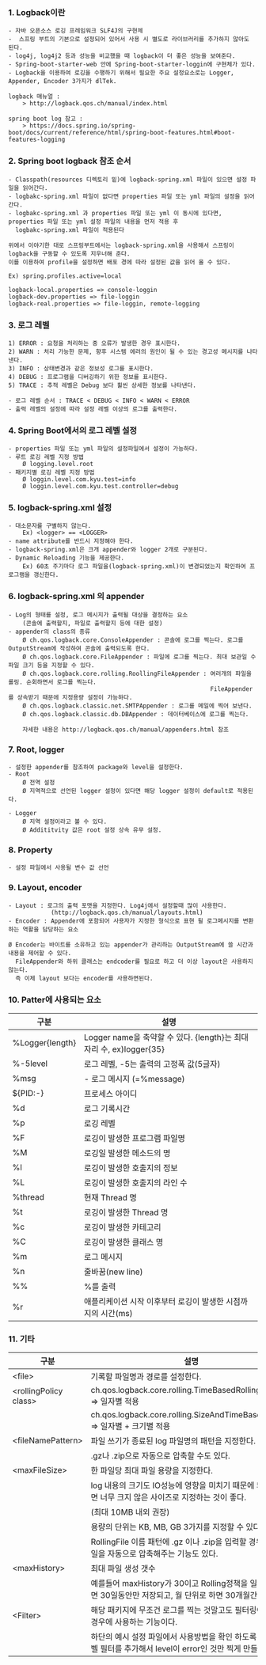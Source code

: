 ### 1. Logback이란	
    - 자바 오픈소스 로깅 프레임워크 SLF4J의 구현체
	-  스프링 부트의 기본으로 설정되어 있어서 사용 시 별도로 라이브러리를 추가하지 않아도 된다.
	- log4j, log4j2 등과 성능을 비교했을 때 logback이 더 좋은 성능을 보여준다.
	- Spring-boot-starter-web 안에 Spring-boot-starter-loggin에 구현체가 있다.
	- Logback을 이용하여 로깅을 수행하기 위해서 필요한 주요 설정요소로는 Logger, Appender, Encoder 3가지가 dlTek.
		
    logback 매뉴얼 : 
        > http://logback.qos.ch/manual/index.html
        
    spring boot log 참고 :  
        > https://docs.spring.io/spring-boot/docs/current/reference/html/spring-boot-features.html#boot-features-logging


### 2. Spring boot logback 참조 순서
    - Classpath(resources 디렉토리 밑)에 logback-spring.xml 파일이 있으면 설정 파일을 읽어간다.
	- logbakc-spring.xml 파일이 없다면 properties 파일 또는 yml 파일의 설정을 읽어 간다.
	- logbakc-spring.xml 과 properties 파일 또는 yml 이 동시에 있다면, properties 파일 또는 yml 설정 파일의 내용을 먼저 적용 후
	  logbakc-spring.xml 파일이 적용된다

	위에서 이야기한 대로 스프링부트에서는 logback-spring.xml을 사용해서 스프링이 logback을 구동할 수 있도록 지우너해 준다.
	이를 이용하여 profile을 설정하면 배포 경에 따라 설정된 값을 읽어 올 수 있다.
	
	Ex) spring.profiles.active=local
	
	logback-local.properties => console-loggin
	logback-dev.properties => file-loggin
	logback-real.properties => file-loggin, remote-logging
	
### 3. 로그 레벨
    1) ERROR : 요청을 처리하는 중 오류가 발생한 경우 표시한다.
	2) WARN : 처리 가능한 문제, 향후 시스템 에러의 원인이 될 수 있는 경고성 메시지를 나타낸다.
	3) INFO : 상태변경과 같은 정보성 로그를 표시한다.
	4) DEBUG : 프로그램을 디버깅하기 위한 정보를 표시한다.
	5) TRACE : 추적 레벨은 Debug 보다 휠씬 상세한 정보를 나타낸다.

	- 로그 레벨 순서 : TRACE < DEBUG < INFO < WARN < ERROR
	- 출력 레벨의 설정에 따라 설정 레벨 이상의 로그를 출력한다.
		
### 4. Spring Boot에서의 로그 레벨 설정 
    - properties 파일 또는 yml 파일의 설정파일에서 설정이 가능하다.
	- 루트 로깅 레벨 지정 방법
	    Ø logging.level.root
    - 패키지별 로깅 레벨 지정 방법
	    Ø loggin.level.com.kyu.test=info
		Ø loggin.level.com.kyu.test.controller=debug

### 5. logback-spring.xml 설정
    - 대소문자를 구별하지 않는다.
		Ex) <logger> == <LOGGER> 
	- name attribute를 반드시 지정해야 한다.
	- logback-spring.xml은 크개 appender와 logger 2개로 구분된다.
	- Dynamic Reloading 기능을 제공한다.
		Ex) 60초 주기마다 로그 파일을(logback-spring.xml)이 변경되었는지 확인하여 프로그램을 갱신한다.
			
### 6. logback-spring.xml 의  appender
    - Log의 형태를 설정, 로그 메시지가 출력될 대상을 결정하는 요소
	    (콘솔에 출력할지, 파일로 출력할지 등에 대한 설정)
    - appender의 class의 종류
		Ø ch.qos.logback.core.ConsoleAppender : 콘솔에 로그를 찍는다. 로그를 OutputStream에 작성하여 콘솔에 출력되도록 한다.
		Ø ch.qos.logback.core.FileAppender : 파일에 로그를 찍는다. 최대 보관일 수 파일 크기 등을 지정할 수 있다.
		Ø ch.qos.logback.core.rolling.RoollingFileAppender : 여러개의 파일을 롤링. 순회하면서 로그를 찍는다.
	              										     FileAppender를 상속받기 때문에 지정용량 설정이 가능하다.
        Ø ch.qos.logback.classic.net.SMTPAppender : 로그를 메일에 찍어 보낸다.
		Ø ch.qos.logback.classic.db.DBAppender : 데이터베이스에 로그를 찍는다.
	
	    자세한 내용은 http://logback.qos.ch/manual/appenders.html 참조
		
### 7. Root, logger 
	- 설정한 appender를 참조하여 package와 level을 설정한다.
	- Root 
		Ø 전역 설정
		Ø 지역적으로 선언된 logger 설정이 있다면 해당 logger 설정이 default로 적용된다.
			
	- Logger
		Ø 지역 설정이라고 볼 수 있다.
		Ø Addititvity 값은 root 설정 상속 유무 설정.

### 8. Property
	- 설정 파일에서 사용될 변수 값 선언

### 9. Layout, encoder
	- Layout : 로그의 출력 포맷을 지정한다. Log4j에서 설정할때 많이 사용한다.
	     		(http://logback.qos.ch/manual/layouts.html)
    - Encoder : Appender에 포함되어 사용자가 지정한 형식으로 표현 될 로그메시지를 변환하는 역활을 담당하는 요소
	
    Ø Encoder는 바이트를 소유하고 있는 appender가 관리하는 OutputStream에 쓸 시간과 내용을 제어할 수 있다.
	  FileAppender와 하위 클래스는 endcoder를 필요로 하고 더 이상 layout은 사용하지 않는다.
	  즉 이제 layout 보다는 encoder를 사용하면된다.
		
### 10. Patter에 사용되는 요소
|구분|설명|
|--------------|-------------------------------------------------------------------|
|%Logger{length}|	Logger name을 축약할 수 있다. {length}는 최대 자리 수, ex)logger{35}|
|%-5level|	로그 레벨, -5는 출력의 고정폭 값(5글자)|
|%msg|	- 로그 메시지 (=%message)|
|${PID:-}|	프로세스 아이디|
|%d|	로그 기록시간|
|%p|	로깅 레벨|
|%F|	로깅이 발생한 프로그램 파일명|
|%M|	로깅일 발생한 메소드의 명|
|%l|	로깅이 발생한 호출지의 정보|
|%L|	로깅이 발생한 호출지의 라인 수|
|%thread|	현재 Thread 명|
|%t|	로깅이 발생한 Thread 명|
|%c|	로깅이 발생한 카테고리|
|%C|	로깅이 발생한 클래스 명|
|%m|	로그 메시지|
|%n|	줄바꿈(new line)|
|%%|	%를 출력|
|%r|	애플리케이션 시작 이후부터 로깅이 발생한 시점까지의 시간(ms)|
	
	
### 11. 기타
|구분|설명|
|--------------|-------------------------------------------------------------------|
|\<file>|	기록할 파일명과 경로를 설정한다.
|\<rollingPolicy class>|	ch.qos.logback.core.rolling.TimeBasedRollingPolicy => 일자별 적용|
|	              |  ch.qos.logback.core.rolling.SizeAndTimeBasedFNATP => 일자별 + 크기별 적용|
|\<fileNamePattern>|	파일 쓰기가 종료된 log 파일명의 패턴을 지정한다.|
|	              | .gz나 .zip으로 자동으로 압축할 수도 있다.|
|\<maxFileSize>|	한 파일당 최대 파일 용량을 지정한다.|
|             | log 내용의 크기도 IO성능에 영향을 미치기 때문에 되도록이면 너무 크지 않은 사이즈로 지정하는 것이 좋다.|
|		      | (최대 10MB 내외 권장)|
|		      | 용량의 단위는 KB, MB, GB 3가지를 지정할 수 있다.|
|		      | RollingFile 이름 패턴에 .gz 이나 .zip을 입력할 경우 로그파일을 자동으로 압축해주는 기능도 있다.|
|\<maxHistory> |	최대 파일 생성 갯수|
|		      | 예를들어 maxHistory가 30이고 Rolling정책을 일 단위로 하면 30일동안만 저장되고, 월 단위로 하면 30개월간 저장된다.|
|\<Filter>| 해당 패키지에 무조건 로그를 찍는 것말고도 필터링이 필요한 경우에 사용하는 기능이다.|
|		 | 하단의 예시 설정 파일에서 사용방법을 확인 하도록 하자. (레벨 필터를 추가해서 level이 error인 것만 찍게 만들었다.)|
				
		
 